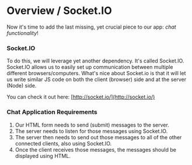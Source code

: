 # Overview / Socket.IO

Now it's time to add the last missing, yet crucial piece to our app: _chat functionality_!

### Socket.IO

To do this, we will leverage yet another dependency. It's called Socket.IO. Socket.IO allows us to easily set up communication between multiple different browsers/computers. What's nice about Socket.io is that it will let us write similar JS code on both the client \(browser\) side and at the server \(Node\) side.

You can check it out here: [http://socket.io/](http://socket.io/)

### Chat Application Requirements

1. Our HTML form needs to send \(submit\) messages to the server. 
2. The server needs to listen for those messages using Socket.IO.
3. The server then needs to send out those messages to all of the other connected clients, also using Socket.IO.
4. Once the client receives those messages, the messages should be displayed using HTML. 

## 







```

```

